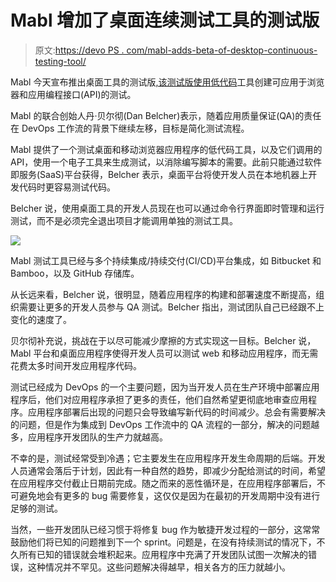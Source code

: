 # Mabl 增加了桌面连续测试工具的测试版

> 原文:[https://devo PS . com/mabl-adds-beta-of-desktop-continuous-testing-tool/](https://devops.com/mabl-adds-beta-of-desktop-continuous-testing-tool/)

Mabl 今天宣布推出桌面工具的测试版[,该测试版使用](https://www.prnewswire.com/news-releases/mabl-introduces-native-desktop-application-with-api-and-mobile-test-automation-capabilities-301234196.html)[低代码](https://devops.com/?s=low-code)工具创建可应用于浏览器和应用编程接口(API)的测试。

Mabl 的联合创始人丹·贝尔彻(Dan Belcher)表示，随着应用质量保证(QA)的责任在 DevOps 工作流的背景下继续左移，目标是简化测试流程。

Mabl 提供了一个测试桌面和移动浏览器应用程序的低代码工具，以及它们调用的 API，使用一个电子工具来生成测试，以消除编写脚本的需要。此前只能通过软件即服务(SaaS)平台获得，Belcher 表示，桌面平台将使开发人员在本地机器上开发代码时更容易测试代码。

Belcher 说，使用桌面工具的开发人员现在也可以通过命令行界面即时管理和运行测试，而不是必须完全退出项目才能调用单独的测试工具。

![](../Images/41029ad00cf40fccdea187f4f5ab9d22.png)

Mabl 测试工具已经与多个持续集成/持续交付(CI/CD)平台集成，如 Bitbucket 和 Bamboo，以及 GitHub 存储库。

从长远来看，Belcher 说，很明显，随着应用程序的构建和部署速度不断提高，组织需要让更多的开发人员参与 QA 测试。Belcher 指出，测试团队自己已经跟不上变化的速度了。

贝尔彻补充说，挑战在于以尽可能减少摩擦的方式实现这一目标。Belcher 说，Mabl 平台和桌面应用程序使得开发人员可以测试 web 和移动应用程序，而无需花费太多时间开发应用程序代码。

测试已经成为 DevOps 的一个主要问题，因为当开发人员在生产环境中部署应用程序后，他们对应用程序承担了更多的责任，他们自然希望更彻底地审查应用程序。应用程序部署后出现的问题只会导致编写新代码的时间减少。总会有需要解决的问题，但是作为集成到 DevOps 工作流中的 QA 流程的一部分，解决的问题越多，应用程序开发团队的生产力就越高。

不幸的是，测试经常受到冷遇；它主要发生在应用程序开发生命周期的后端。开发人员通常会落后于计划，因此有一种自然的趋势，即减少分配给测试的时间，希望在应用程序交付截止日期前完成。随之而来的恶性循环是，在应用程序部署后，不可避免地会有更多的 bug 需要修复，这仅仅是因为在最初的开发周期中没有进行足够的测试。

当然，一些开发团队已经习惯于将修复 bug 作为敏捷开发过程的一部分，这常常鼓励他们将已知的问题推到下一个 sprint。问题是，在没有持续测试的情况下，不久所有已知的错误就会堆积起来。应用程序中充满了开发团队试图一次解决的错误，这种情况并不罕见。这些问题解决得越早，相关各方的压力就越小。
